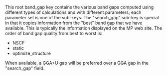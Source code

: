 This root band_gap key contains the various band gaps computed using different types of calculations and with different parameters; each parameter set is one of the sub-keys. The "search_gap" sub-key is special in that it copies information from the "best" band gap that we have available. This is typically the information displayed on the MP web site. The order of band gap quality from best to worst is:

- NSCF
- static
- optimize_structure

When available, a GGA+U gap will be preferred over a GGA gap in the "search_gap" field.
